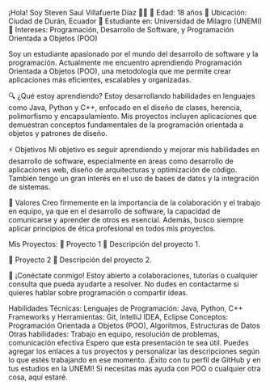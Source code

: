 ¡Hola! Soy Steven Saul Villafuerte Díaz 👨‍💻
🔹 Edad: 18 años
🔹 Ubicación: Ciudad de Durán, Ecuador
🔹 Estudiante en: Universidad de Milagro (UNEMI)
🔹 Intereses: Programación, Desarrollo de Software, y Programación Orientada a Objetos (POO)

Soy un estudiante apasionado por el mundo del desarrollo de software y la programación. Actualmente me encuentro aprendiendo Programación Orientada a Objetos (POO), una metodología que me permite crear aplicaciones más eficientes, escalables y organizadas.

🔍 ¿Qué estoy aprendiendo?
Estoy desarrollando habilidades en lenguajes como Java, Python y C++, enfocado en el diseño de clases, herencia, polimorfismo y encapsulamiento. Mis proyectos incluyen aplicaciones que demuestran conceptos fundamentales de la programación orientada a objetos y patrones de diseño.

⚡ Objetivos
Mi objetivo es seguir aprendiendo y mejorar mis habilidades en desarrollo de software, especialmente en áreas como desarrollo de aplicaciones web, diseño de arquitecturas y optimización de código. También tengo un gran interés en el uso de bases de datos y la integración de sistemas.

💬 Valores
Creo firmemente en la importancia de la colaboración y el trabajo en equipo, ya que en el desarrollo de software, la capacidad de comunicarse y aprender de otros es esencial. Además, busco siempre aplicar principios de ética profesional en todos mis proyectos.

Mis Proyectos:
🔗 Proyecto 1
📄 Descripción del proyecto 1.

🔗 Proyecto 2
📄 Descripción del proyecto 2.

📩 ¡Conéctate conmigo!
Estoy abierto a colaboraciones, tutorías o cualquier consulta que pueda ayudarte a resolver. No dudes en contactarme si quieres hablar sobre programación o compartir ideas.

Habilidades Técnicas:
Lenguajes de Programación: Java, Python, C++
Frameworks y Herramientas: Git, IntelliJ IDEA, Eclipse
Conceptos: Programación Orientada a Objetos (POO), Algoritmos, Estructuras de Datos
Otras habilidades: Trabajo en equipo, resolución de problemas, comunicación efectiva
Espero que esta presentación te sea útil. Puedes agregar los enlaces a tus proyectos y personalizar las descripciones según lo que estés trabajando en ese momento. ¡Éxito con tu perfil de GitHub y en tus estudios en la UNEMI! Si necesitas más ayuda con POO o cualquier otra cosa, aquí estaré.
